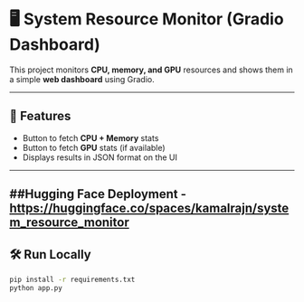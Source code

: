 # 🖥️ System Resource Monitor (Gradio Dashboard)

This project monitors **CPU, memory, and GPU** resources and shows them in a simple **web dashboard** using Gradio.

---

## 🚀 Features
- Button to fetch **CPU + Memory** stats  
- Button to fetch **GPU** stats (if available)  
- Displays results in JSON format on the UI  

---
##Hugging Face Deployment - 
https://huggingface.co/spaces/kamalrajn/system_resource_monitor
---
## 🛠️ Run Locally
```bash
pip install -r requirements.txt
python app.py


